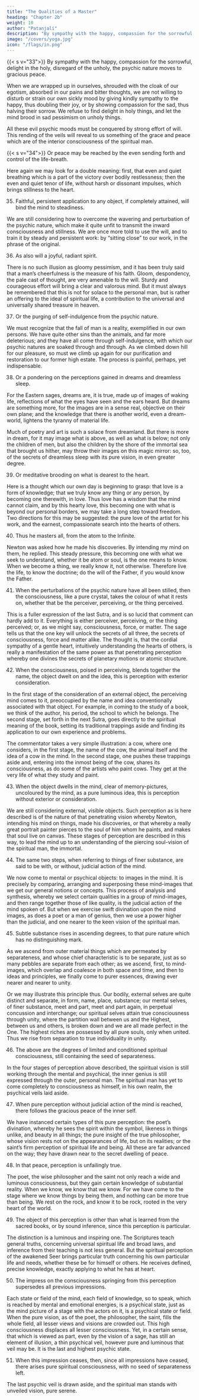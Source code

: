 ```yaml
---
title: "The Qualities of a Master"
heading: "Chapter 2b"
weight: 10
author: "Patanjali"
description: "By sympathy with the happy, compassion for the sorrowful, delight in the holy, disregard of the unholy, the psychic nature moves to gracious peace"
image: "/covers/yoga.jpg"
icon: "/flags/in.png"
---
```



{{< s v="33">}} By sympathy with the happy, compassion for the sorrowful, delight in the holy, disregard of the unholy, the psychic nature moves to gracious peace.

When we are wrapped up in ourselves, shrouded with the cloak of our egotism, absorbed in our pains and bitter thoughts, we are not willing to disturb or strain our own sickly mood by giving kindly sympathy to the happy, thus doubling their joy, or by showing compassion for the sad, thus halving their sorrow. We refuse to find delight in holy things, and let the mind brood in sad pessimism on unholy things. 

All these evil psychic moods must be conquered by strong effort of will. This rending of the veils will reveal to us something of the grace and peace which are of the interior consciousness of the spiritual man.


{{< s v="34">}} Or peace may be reached by the even sending forth and control of the life-breath.

Here again we may look for a double meaning: first, that even and quiet breathing which is a part of the victory over bodily restlessness; then the even and quiet tenor of life, without harsh or dissonant impulses, which brings stillness to the heart.


35. Faithful, persistent application to any object, if completely attained, will bind the mind to steadiness.

We are still considering how to overcome the wavering and perturbation of the psychic nature, which make it quite unfit to transmit the inward consciousness and stillness. We are once more told to use the will, and to train it by steady and persistent work: by “sitting close” to our work, in the phrase of the original.


36. As also will a joyful, radiant spirit.

There is no such illusion as gloomy pessimism, and it has been truly said that a man’s cheerfulness is the measure of his faith. Gloom, despondency, the pale cast of thought, are very amenable to the will. Sturdy and courageous effort will bring a clear and valorous mind. But it must always be remembered that this is not for solace to the personal man, but is rather an offering to the ideal of spiritual life, a contribution to the universal and universally shared treasure in heaven.


37. Or the purging of self-indulgence from the psychic nature.

We must recognize that the fall of man is a reality, exemplified in our own persons. We have quite other sins than the animals, and far more deleterious; and they have all come through self-indulgence, with which our psychic natures are soaked through and through. As we climbed down hill for our pleasure, so must we climb up again for our purification and restoration to our former high estate. The process is painful, perhaps, yet indispensable.


38. Or a pondering on the perceptions gained in dreams and dreamless sleep.

For the Eastern sages, dreams are, it is true, made up of images of waking life, reflections of what the eyes have seen and the ears heard. But dreams are something more, for the images are in a sense real, objective on their own plane; and the knowledge that there is another world, even a dream-world, lightens the tyranny of material life. 

Much of poetry and art is such a solace from dreamland. But there is more in dream, for it may image what is above, as well as what is below; not only the children of men, but also the children by the shore of the immortal sea that brought us hither, may throw their images on this magic mirror: so, too, of the secrets of dreamless sleep with its pure vision, in even greater degree.


39. Or meditative brooding on what is dearest to the heart.

Here is a thought which our own day is beginning to grasp: that love is a form of knowledge; that we truly know any thing or any person, by becoming one therewith, in love. Thus love has a wisdom that the mind cannot claim, and by this hearty love, this becoming one with what is beyond our personal borders, we may take a long step toward freedom. Two directions for this may be suggested: the pure love of the artist for his work, and the earnest, compassionate search into the hearts of others.


40. Thus he masters all, from the atom to the Infinite.

Newton was asked how he made his discoveries. By intending my mind on them, he replied. This steady pressure, this becoming one with what we seek to understand, whether it be atom or soul, is the one means to know. When we become a thing, we really know it, not otherwise. Therefore live the life, to know the doctrine; do the will of the Father, if you would know the Father.


41. When the perturbations of the psychic nature have all been stilled, then the consciousness, like a pure crystal, takes the colour of what it rests on, whether that be the perceiver, perceiving, or the thing perceived.

This is a fuller expression of the last Sutra, and is so lucid that comment can hardly add to it. Everything is either perceiver, perceiving, or the thing perceived; or, as we might say, consciousness, force, or matter. The sage tells us that the one key will unlock the secrets of all three, the secrets of consciousness, force and matter alike. The thought is, that the cordial sympathy of a gentle heart, intuitively understanding the hearts of others, is really a manifestation of the same power as that penetrating perception whereby one divines the secrets of planetary motions or atomic structure.

42. When the consciousness, poised in perceiving, blends together the name, the object dwelt on and the idea, this is perception with exterior consideration.

In the first stage of the consideration of an external object, the perceiving mind comes to it, preoccupied by the name and idea conventionally associated with that object. For example, in coming to the study of a book, we think of the author, his period, the school to which he belongs. The second stage, set forth in the next Sutra, goes directly to the spiritual meaning of the book, setting its traditional trappings aside and finding its application to our own experience and problems.

The commentator takes a very simple illustration: a cow, where one considers, in the first stage, the name of the cow, the animal itself and the idea of a cow in the mind. In the second stage, one pushes these trappings aside and, entering into the inmost being of the cow, shares its consciousness, as do some of the artists who paint cows. They get at the very life of what they study and paint.

43. When the object dwells in the mind, clear of memory-pictures, uncoloured by the mind, as a pure luminous idea, this is perception without exterior or consideration.

We are still considering external, visible objects. Such perception as is here described is of the nature of that penetrating vision whereby Newton, intending his mind on things, made his discoveries, or that whereby a really great portrait painter pierces to the soul of him whom he paints, and makes that soul live on canvas. These stages of perception are described in this way, to lead the mind up to an understanding of the piercing soul-vision of the spiritual man, the immortal.

44. The same two steps, when referring to things of finer substance, are said to be with, or without, judicial action of the mind.

We now come to mental or psychical objects: to images in the mind. It is precisely by comparing, arranging and superposing these mind-images that we get our general notions or concepts. This process of analysis and synthesis, whereby we select certain qualities in a group of mind-images, and then range together those of like quality, is the judicial action of the mind spoken of. But when we exercise swift divination upon the mind images, as does a poet or a man of genius, then we use a power higher than the judicial, and one nearer to the keen vision of the spiritual man.

45. Subtle substance rises in ascending degrees, to that pure nature which has no distinguishing mark.

As we ascend from outer material things which are permeated by separateness, and whose chief characteristic is to be separate, just as so many pebbles are separate from each other; as we ascend, first, to mind-images, which overlap and coalesce in both space and time, and then to ideas and principles, we finally come to purer essences, drawing ever nearer and nearer to unity.

Or we may illustrate this principle thus. Our bodily, external selves are quite distinct and separate, in form, name, place, substance; our mental selves, of finer substance, meet and part, meet and part again, in perpetual concussion and interchange; our spiritual selves attain true consciousness through unity, where the partition wall between us and the Highest, between us and others, is broken down and we are all made perfect in the One. The highest riches are possessed by all pure souls, only when united. Thus we rise from separation to true individuality in unity.

46. The above are the degrees of limited and conditioned spiritual consciousness, still containing the seed of separateness.

In the four stages of perception above described, the spiritual vision is still working through the mental and psychical, the inner genius is still expressed through the outer, personal man. The spiritual man has yet to come completely to consciousness as himself, in his own realm, the psychical veils laid aside.

47. When pure perception without judicial action of the mind is reached, there follows the gracious peace of the inner self.

We have instanced certain types of this pure perception: the poet’s divination, whereby he sees the spirit within the symbol, likeness in things unlike, and beauty in all things; the pure insight of the true philosopher, whose vision rests not on the appearances of life, but on its realities; or the saint’s firm perception of spiritual life and being. All these are far advanced on the way; they have drawn near to the secret dwelling of peace.

48. In that peace, perception is unfailingly true.

The poet, the wise philosopher and the saint not only reach a wide and luminous consciousness, but they gain certain knowledge of substantial reality. When we know, we know that we know. For we have come to the stage where we know things by being them, and nothing can be more true than being. We rest on the rock, and know it to be rock, rooted in the very heart of the world.

49. The object of this perception is other than what is learned from the sacred books, or by sound inference, since this perception is particular.

The distinction is a luminous and inspiring one. The Scriptures teach general truths, concerning universal spiritual life and broad laws, and inference from their teaching is not less general. But the spiritual perception of the awakened Seer brings particular truth concerning his own particular life and needs, whether these be for himself or others. He receives defined, precise knowledge, exactly applying to what he has at heart.

50. The impress on the consciousness springing from this perception supersedes all previous impressions.

Each state or field of the mind, each field of knowledge, so to speak, which is reached by mental and emotional energies, is a psychical state, just as the mind picture of a stage with the actors on it, is a psychical state or field. When the pure vision, as of the poet, the philosopher, the saint, fills the whole field, all lesser views and visions are crowded out. This high consciousness displaces all lesser consciousness. Yet, in a certain sense, that which is viewed as part, even by the vision of a sage, has still an element of illusion, a thin psychical veil, however pure and luminous that veil may be. It is the last and highest psychic state.

51. When this impression ceases, then, since all impressions have ceased, there arises pure spiritual consciousness, with no seed of separateness left.

The last psychic veil is drawn aside, and the spiritual man stands with unveiled vision, pure serene.
